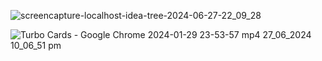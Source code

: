 ![screencapture-localhost-idea-tree-2024-06-27-22_09_28](https://github.com/AliNawazSahi/idea-tree/assets/125664781/a31bcc7d-e1c1-402a-8733-c9eb96374d08)




![Turbo Cards - Google Chrome 2024-01-29 23-53-57 mp4 27_06_2024 10_06_51 pm](https://github.com/AliNawazSahi/idea-tree/assets/125664781/f429422a-f5ae-4f59-b0ce-1b51d04233f8)
